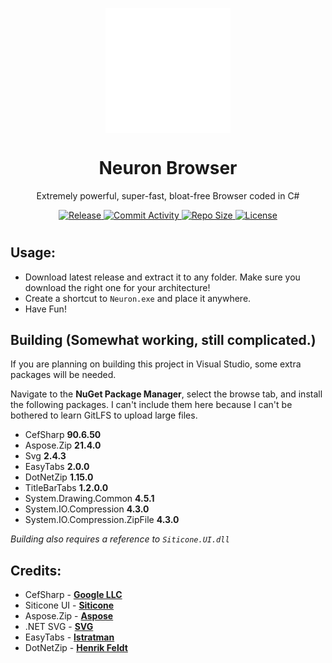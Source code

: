 <p align="center">
 <img width="200px" src="./NeuronWebdriver/Resources/Icon.png" align="center" alt="Neuron Browser" />
 <h1 align="center">Neuron Browser</h1>
 <p align="center">Extremely powerful, super-fast, bloat-free Browser coded in C#</p>
</p>
  <p align="center">
    <a href="https://img.shields.io/github/v/release/Strayfade/Neuron?style=flat-square">
      <img alt="Release" src="https://img.shields.io/github/v/release/Strayfade/Neuron?style=flat-square" />
    </a>
    <a href="https://img.shields.io/github/commit-activity/m/Strayfade/Neuron?style=flat-square">
      <img alt="Commit Activity" src="https://img.shields.io/github/commit-activity/m/Strayfade/Neuron?style=flat-square" />
    </a>
    <a href="https://img.shields.io/github/repo-size/Strayfade/Neuron?style=flat-square">
      <img alt="Repo Size" src="https://img.shields.io/github/repo-size/Strayfade/Neuron?style=flat-square" />
    </a>
    <a href="https://img.shields.io/github/license/Strayfade/Neuron?style=flat-square">
      <img alt="License" src="https://img.shields.io/github/license/Strayfade/Neuron?style=flat-square" />
    </a>
  </p>
</p>
<h1></h1>

## Usage:
 - Download latest release and extract it to any folder. Make sure you download the right one for your architecture!
 - Create a shortcut to `Neuron.exe` and place it anywhere.
 - Have Fun!

## Building (Somewhat working, still complicated.)
If you are planning on building this project in Visual Studio, some extra packages will be needed.

Navigate to the **NuGet Package Manager**, select the browse tab, and install the following packages. I can't include them here because I can't be bothered to learn GitLFS to upload large files.
 
 - CefSharp **90.6.50**
 - Aspose.Zip **21.4.0**
 - Svg **2.4.3**
 - EasyTabs **2.0.0**
 - DotNetZip **1.15.0**
 - TitleBarTabs **1.2.0.0**
 - System.Drawing.Common **4.5.1**
 - System.IO.Compression **4.3.0**
 - System.IO.Compression.ZipFile **4.3.0**

*Building also requires a reference to `Siticone.UI.dll`*

## Credits:

 - CefSharp - [**Google LLC**](https://en.wikipedia.org/wiki/Google)
 - Siticone UI - [**Siticone**](https://siticoneframework.com)
 - Aspose.Zip - [**Aspose**](https://www.aspose.com/)
 - .NET SVG - [**SVG**](https://www.nuget.org/packages/Svg/)
 - EasyTabs - [**lstratman**](https://github.com/lstratman/EasyTabs)
 - DotNetZip - [**Henrik Feldt**](https://www.nuget.org/packages/DotNetZip)
